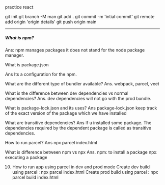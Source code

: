 practice react

git init
git branch -M man
git add .
git commit -m 'intial commit'
git remote add origin 'origin details'
git push origin main


-------------
##### What is npm?

Ans: npm manages packages it does not stand for the node package manager.



What is package.json

Ans Its a configuration for the npm.

What are the different type of bundler available?
Ans. webpack, parcel, veet

What is the difference between dev dependencies vs normal dependencies?
Ans. dev dependencies will not go with the prod bundle.

What is package-lock.json and its uses?
Ans package-lock.json keep track of the exact version of the package which we have installed 

What are transitive dependencies?
Ans If u installed some package. The  dependencies required by the dependent package is called as transitive dependencies.

How to run parcel?
Ans npx parcel index.html

What is difference between npm vs npx
Ans. npm: to install a package
     npx: executing a package

10. How to run app using parcel in dev and prod mode
Create dev build using parcel : npx parcel index.html
Create prod build using parcel : npx parcel build index.html

